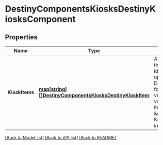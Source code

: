 # DestinyComponentsKiosksDestinyKiosksComponent

## Properties
Name | Type | Description | Notes
------------ | ------------- | ------------- | -------------
**KioskItems** | [**map[string][]DestinyComponentsKiosksDestinyKioskItem**](array.md) | A dictionary keyed by the Kiosk Vendor&#39;s hash identifier (use it to look up the DestinyVendorDefinition for the relevant kiosk vendor), and whose value is a list of all the items that the user can \&quot;see\&quot; in the Kiosk, and any other interesting metadata. | [optional] [default to null]

[[Back to Model list]](../README.md#documentation-for-models) [[Back to API list]](../README.md#documentation-for-api-endpoints) [[Back to README]](../README.md)


